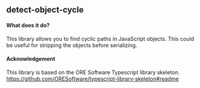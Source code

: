 
## detect-object-cycle

####  What does it do?

This library allows you to find cyclic paths in JavaScript objects. This could be useful for stripping the objects before serializing.

#### Acknowledgement

This library is based on the ORE Software Typescript library skeleton.
https://github.com/ORESoftware/typescript-library-skeleton#readme